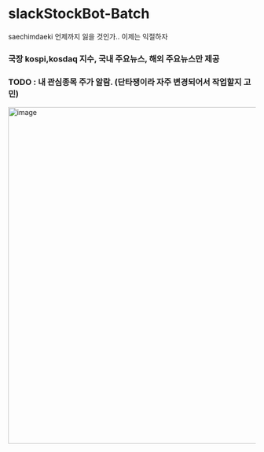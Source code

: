 # slackStockBot-Batch 
 saechimdaeki 언제까지 잃을 것인가.. 이제는 익절하자 

### 국장 kospi,kosdaq 지수, 국내 주요뉴스, 해외 주요뉴스만 제공

### TODO : 내 관심종목 주가 알람. (단타쟁이라 자주 변경되어서 작업할지 고민)

<img width="684" alt="image" src="https://github.com/saechimdaeki/slackStockBot-Batch/assets/40031858/5f96056f-eb1c-4314-89c6-c16737442c49">
